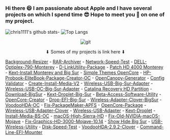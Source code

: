 ### Hi there 😄 I am passionate about Apple and I have several projects on which I spend time 😎 Hope to meet you 🤝 on one of my project.
![chris1111's github stats](https://github-readme-stats.vercel.app/api?username=chris1111&show_icons=true&theme=tokyonight)- ![Top Langs](https://github-readme-stats.vercel.app/api/top-langs/?username=chris1111&show_icons=true&theme=tokyonight)



<div align="center">

 </a>
    </div>
    </div>
    
<div align="center">
 
![git](https://user-images.githubusercontent.com/6248794/103409556-67b1fd80-4b35-11eb-83b6-abede17a0260.png)
 <div align="center">
  ⬇︎ Somes of my projects is link here ⬇︎ 
 </a>
    </div>
    </div>
    
[Background-Resizer](https://github.com/chris1111/Background-Resizer) - [RAR-Archiver](https://github.com/chris1111/RAR-Archiver) - [Network-Speed-Test](https://github.com/chris1111/Network-Speed-Test) - [DELL-Optiplex-790-Monterey](https://github.com/chris1111/DELL-Optiplex-790-Monterey) - [D-LinkUtility-Package](https://github.com/chris1111/D-LinkUtility-Package) - [Patch HD 4000 Monterey](https://github.com/chris1111/Patch-HD4000-Monterey) - [Kext-Install Monterey and Big Sur](https://github.com/chris1111/Kext-Install) - [Simple Themes OpenCore](https://github.com/chris1111/My-Simple-OC-Themes) - [HP-Probook-EliteBook-Package-Creator-OC](https://github.com/chris1111/HP-Probook-EliteBook-Package-Creator-OC) - [OpenCanopy-Generator](https://github.com/chris1111/OpenCanopy-Generator) - [Config Validator](https://github.com/chris1111/Config-Validator) - [Create-Install-Media-V2](https://github.com/chris1111/Create-Install-Media-V2) - [Wireless-USB-Big-Sur-Adapter](https://github.com/chris1111/Wireless-USB-Big-Sur-Adapter) - [Wireless-USB-OC-Big-Sur-Adapter](https://github.com/chris1111/Wireless-USB-OC-Big-Sur-Adapter) - [Catalina Recovery HD Partition](https://github.com/chris1111/Catalina-Recovery-HD-Partition) - [Download-BigSur](https://github.com/chris1111/Download-BigSur) - [Kext-Droplet-Big-Sur](https://github.com/chris1111/Kext-Droplet-Big-Sur) - [Beta-Access-Software-Utility](https://github.com/chris1111/Beta-Access-Software-Utility) - [OpenCore-Creator](https://github.com/chris1111/OpenCore-Creator) - [Drop-EFI-Big-Sur](https://github.com/chris1111/Drop-EFI-Big-Sur) - [Wireless-Adapter-Clover-BigSur](https://github.com/chris1111/WirelessAdapterCloverBigSur) - [VoodooHDA-OC](https://github.com/chris1111/VoodooHDA-OC) - [Fix-PackageMaker-APFS](https://github.com/chris1111/Fix-PackageMaker-APFS) - [OpenCore-Package](https://github.com/chris1111/OpenCore-Package) - [Wireless-USB-Adapter-Clover](https://github.com/chris1111/Wireless-USB-Adapter-Clover) - [Wireless-USB-Adapter](https://github.com/chris1111/Wireless-USB-Adapter) - [Kext-Droplet](https://github.com/chris1111/Kext-Droplet) - [Install-Media-BS-OC](https://github.com/chris1111/Install-Media-BS-OC) - [macOS-High-Sierra-HD](https://github.com/chris1111/macOS-High-Sierra-HD) - [Fix-Old-NVIDIA-macOS-Mojave](https://github.com/chris1111/Fix-Old-NVIDIA-macOS-Mojave) - [Fix-Graphics-HD-3000-Mojave-10.14](https://github.com/chris1111/Fix-Graphics-HD-3000-Mojave-10.14) - [Show Hide Big Sur](https://github.com/chris1111/Show-Hide-BS) - [USB-Wireless-Utility](https://github.com/chris1111/USB-Wireless-Utility) - [Disk-Speed-Test](https://github.com/chris1111/Disk-Speed-Test) - [VoodooHDA-2.9.2-Clover](https://github.com/chris1111/VoodooHDA-2.9.2-Clover-V15) - [Command-Line-EFI-Mounter](https://github.com/chris1111/Command-Line-EFI-Mounter)

    
